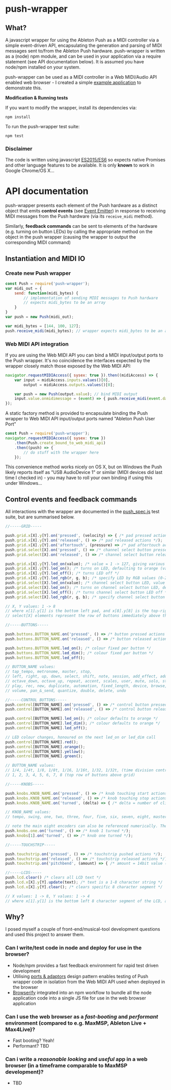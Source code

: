 # push-wrapper

## What?

A javascript wrapper for using the Ableton Push as a MIDI controller via a simple event-driven API, encapsulating the generation and parsing of MIDI messages sent to/from the Ableton Push hardware. push-wrapper is written as a (node) npm module, and can be used in your application via a require statement (see API documentation below). It is assumed you have node/npm installed on your system.

push-wrapper can be used as a MIDI controller in a Web MIDI/Audio API enabled web browser - I created a simple [example application](https://github.com/crosslandwa/push-wrapper-example-site) to demonstrate this.

**Modification & Running tests**

If you want to modify the wrapper, install its dependencies via:
 
    npm install

To run the push-wrapper test suite:

    npm test

### Disclaimer

The code is written using javascript [ES2015/ES6](http://es6-features.org/) so expects native Promises and other language features to be available. It is only **known** to work in Google Chrome/OS X...

# API documentation

push-wrapper presents each element of the Push hardware as a distinct object that emits **control events** (see [Event Emitter](https://nodejs.org/api/events.html)) in response to receiving MIDI messages from the Push hardware (via its `receive_midi` method). 

Similarly, **feedback commands** can be sent to elements of the hardware (e.g. turning on button LEDs) by calling the appropriate method on the object in the push wrapper (causing the wrapper to output the corresponding MIDI command)

## Instantiation and MIDI IO

### Create new Push wrapper

```javascript
const Push = require('push-wrapper');
var midi_out = {
    send: function(midi_bytes) {
        // implementation of sending MIDI messages to Push hardware
        // expects midi_bytes to be an array
    }
}
var push = new Push(midi_out);

var midi_bytes = [144, 100, 127];
push.receive_midi(midi_bytes); // wrapper expects midi_bytes to be an array
```

### Web MIDI API integration
If you are using the Web MIDI API you can bind a MIDI input/output ports to the Push wrapper. It's no coincidence the interfaces expected by the wrapper closely match those exposed by the Web MIDI API:

```javascript
navigator.requestMIDIAccess({ sysex: true }).then((midiAccess) => {
    var input = midiAccess.inputs.values()[0],
        output = midiAccess.outputs.values()[0];

    var push = new Push(output.value); // bind MIDI output
    input.value.onmidimessage = (event) => { push.receive_midi(event.data) }; // bind MIDI input
});
```

A static factory method is provided to encapsulate binding the Push wrapper to Web MIDI API input/output ports named "Ableton Push User Port"

```javascript
const Push = require('push-wrapper');
navigator.requestMIDIAccess({ sysex: true })
    .then(Push.create_bound_to_web_midi_api)
    .then((push) => {
        // do stuff with the wrapper here    
    });
```

This convenience method works nicely on OS X, but on Windows the Push likely reports itself as "USB AudioDevice 1" or similar (MIDI devices did last time I checked in) - you may have to roll your own binding if using this under Windows...

## Control events and feedback commands

All interactions with the wrapper are documented in the [push_spec.js](spec/push_spec.js) test suite, but are summarised below.

```javascript
//-----GRID-----

push.grid.x[X].y[Y].on('pressed', (velocity) => { /* pad pressed actions. velocity = 1 -> 127 */});
push.grid.x[X].y[Y].on('released', () => /* pad released actions */);
push.grid.x[X].y[Y].on('aftertouch', (pressure) => /* pad aftertouch actions. pressure = 0 -> 127 */);
push.grid.select[X].on('pressed', () => /* channel select button pressed actions */);
push.grid.select[X].on('released', () => /* channel select button released actions */);

push.grid.x[X].y[Y].led_on(value); /* value = 1 -> 127, giving various colours */
push.grid.x[X].y[Y].led_on(); /* turns on LED, defaulting to orange (value = 100) */
push.grid.x[X].y[Y].led_off(); /* turns LED off */
push.grid.x[X].y[Y].led_rgb(r, g, b); /* specify LED by RGB values (0-255) */
push.grid.select[X].led_on(value); /* channel select button LED, value = 1 -> 127, giving various colours */
push.grid.select[X].led_on(); /* turns on channel select button LED, defaulting to orange (value = 100) */
push.grid.select[X].led_off(); /* turns channel select button LED off */
push.grid.select[X].led_rgb(r, g, b); /* specify channel select button LED by RGB values (0-255) */

// X, Y values: 1 -> 8
// where x[1].y[1] is the bottom left pad, and x[8].y[8] is the top-right
// select[X] elements represent the row of buttons immediately above the grid pads

//-----BUTTONS-----

push.buttons.BUTTON_NAME.on('pressed', () => /* button pressed actions */);
push.buttons.BUTTON_NAME.on('released', () => /* button released actions */);

push.buttons.BUTTON_NAME.led_on(); /* colour fixed per button */
push.buttons.BUTTON_NAME.led_dim(); /* colour fixed per button */
push.buttons.BUTTON_NAME.led_off();

// BUTTON_NAME values:
// tap_tempo, metronome, master, stop, 
// left, right, up, down, select, shift, note, session, add_effect, add_track,
// octave_down, octave_up, repeat, accent, scales, user, mute, solo, step_in, step_out,
// play, rec, new, duplicate, automation, fixed_length, device, browse, track, clip,
// volume, pan_&_send, quantize, double, delete, undo

//-----CONTROL BUTTONS-----
push.control[BUTTON_NAME].on('pressed', () => /* control button pressed actions */);
push.control[BUTTON_NAME].on('released', () => /* control button released actions */);

push.control[BUTTON_NAME].led_on(); /* colour defaults to orange */
push.control[BUTTON_NAME].led_dim(); /* colour defaults to orange */
push.control[BUTTON_NAME].led_off();

// LED colour changes, honoured on the next led_on or led_dim call
push.control[BUTTON_NAME].red();
push.control[BUTTON_NAME].orange();
push.control[BUTTON_NAME].yellow();
push.control[BUTTON_NAME].green();

// BUTTON_NAME values:
// 1/4, 1/4t, 1/8, 1/8t, 1/16, 1/16t, 1/32, 1/32t, (time division control buttons)
// 1, 2, 3, 4, 5, 6, 7, 8 (top row of buttons above grid)

//-----KNOBS-----

push.knobs.KNOB_NAME.on('pressed', () => /* knob touching start actions */);
push.knobs.KNOB_NAME.on('released', () => /* knob touching stop actions */);
push.knobs.KNOB_NAME.on('turned', (delta) => { /* delta = number of clicks. positive = clockwise, negative = anti-clockwise */});

// KNOB_NAME values:
// tempo, swing, one, two, three, four, five, six, seven, eight, master

// note the main eight encoders can also be referenced numerically. These are equivalent
push.knobs.one.on('turned', () => /* knob 1 turned */);
push.knobs[1].on('turned', () => /* knob one turned */);

//-----TOUCHSTRIP-----

push.touchstrip.on('pressed', () => /* touchstrip pushed actions */);
push.touchstrip.on('released', () => /* touchstrip released actions */);
push.touchstrip.on('pitchbend', (amount) => { /* amount = 14bit value (0 -> 16383) */});

//-----LCDS-----
push.lcd.clear() /* clears all LCD text */
push.lcd.x[X].y[Y].update(text); /* text is a 1-8 character string */
push.lcd.x[X].y[Y].clear(); /* clears specific 8 character segment */

// X values: 1 -> 8, Y values: 1 -> 4
// where x[1].y[1] is the bottom left 8 character segment of the LCD, and x[8].y[4] is the top-right
```

## Why?

I posed myself a couple of front-end/musical-tool development questions and used this project to answer them.

### Can I write/test code in node and deploy for use in the browser?
- Node/npm provides a fast feedback environment for rapid test driven development
- Utilising [ports & adaptors](http://alistair.cockburn.us/Hexagonal+architecture) design pattern enables testing of Push wrapper code in isolation from the Web MIDI API used when deployed in the browser
- [Browserify](http://browserify.org/) integrated into an npm workflow to bundle all the node application code into a single JS file for use in the web browser application

### Can I use the web browser as a *fast-booting* and *performant* environment (compared to e.g. MaxMSP, Ableton Live + Max4Live)?
- Fast booting? Yeah! 
- Performant? TBD

### Can i write a *reasonable looking* and *useful* app in a web browser (in a timeframe comparable to MaxMSP development)?
- TBD
